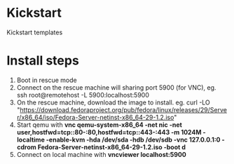 # Kickstart
Kickstart templates

# Install steps
 1. Boot in rescue mode
 2. Connect on the rescue machine will sharing port 5900 (for VNC), eg. ssh root@remotehost -L 5900:localhost:5900
 2. On the rescue machine, download the image to install. eg. curl -LO "https://download.fedoraproject.org/pub/fedora/linux/releases/29/Server/x86_64/iso/Fedora-Server-netinst-x86_64-29-1.2.iso"
 3. Start qemu with **vnc qemu-system-x86_64 -net nic -net user,hostfwd=tcp::80-:80,hostfwd=tcp::443-:443 -m 1024M -localtime -enable-kvm -hda /dev/sda -hdb /dev/sdb -vnc 127.0.0.1:0 -cdrom Fedora-Server-netinst-x86_64-29-1.2.iso -boot d**
 4. Connect on local machine with **vncviewer localhost:5900**
